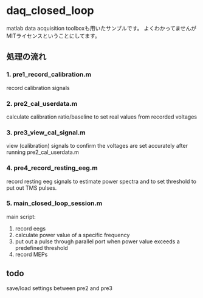 # daq_closed_loop
matlab data acquisition toolboxも用いたサンプルです。
よくわかってませんがMITライセンスということにしてます。

## 処理の流れ
### 1. pre1_record_calibration.m
record calibration signals

### 2. pre2_cal_userdata.m
calculate calibration ratio/baseline to set real values from recorded voltages

### 3. pre3_view_cal_signal.m
view (calibration) signals to confirm the voltages are set accurately after running pre2_cal_userdata.m

### 4. pre4_record_resting_eeg.m
record resting eeg signals to estimate power spectra and to set threshold to put out TMS pulses.

### 5. main_closed_loop_session.m
main script:

1.  record eegs  
1.  calculate power value of a specific frequency  
1.  put out a pulse through parallel port when power value exceeds a predefined threshold  
1.  record MEPs

## todo
save/load settings between pre2 and pre3
